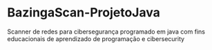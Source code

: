 # BazingaScan-ProjetoJava
Scanner de redes para cibersegurança programado em java com fins educacionais de aprendizado de programação e cibersecurity
